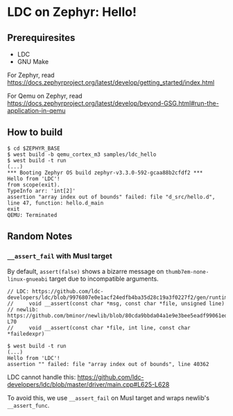 # LDC on Zephyr: Hello!

## Prerequiresites

- LDC
- GNU Make

For Zephyr, read https://docs.zephyrproject.org/latest/develop/getting_started/index.html

For Qemu on Zephyr, read https://docs.zephyrproject.org/latest/develop/beyond-GSG.html#run-the-application-in-qemu

## How to build

```console
$ cd $ZEPHYR_BASE
$ west build -b qemu_cortex_m3 samples/ldc_hello
$ west build -t run
(...)
*** Booting Zephyr OS build zephyr-v3.3.0-592-gcaa88b2cfdf2 ***
Hello from 'LDC'!
from scope(exit).
TypeInfo arr: 'int[2]'
assertion "array index out of bounds" failed: file "d_src/hello.d", line 47, function: hello.d_main
exit
QEMU: Terminated
```

## Random Notes

### `__assert_fail` with Musl target

By default, `assert(false)` shows a bizarre message on `thumb7em-none-linux-gnueabi` target due to incompatible arguments.

```
// LDC: https://github.com/ldc-developers/ldc/blob/9976807e0e1acf24edfb4ba35d28c19a3f0227f2/gen/runtime.cpp#L367
//     void __assert(const char *msg, const char *file, unsigned line)
// newlib: https://github.com/bminor/newlib/blob/80cda9bbda04a1e9e3bee5eadf99061ed69ca5fb/newlib/libc/stdlib/assert.c#L68-L70
//     void __assert(const char *file, int line, const char *failedexpr)
```

```console
$ west build -t run
(...)
Hello from 'LDC'!
assertion "" failed: file "array index out of bounds", line 40362
```

LDC cannot handle this: https://github.com/ldc-developers/ldc/blob/master/driver/main.cpp#L625-L628

To avoid this, we use `__assert_fail` on Musl target and wraps newlib's `__assert_func`.
